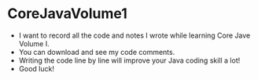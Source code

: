 # CoreJavaVolume1

- I want to record all the code and notes I wrote while learning Core Jave Volume I.
- You can download and see my code comments. 
- Writing the code line by line will improve your Java coding skill a lot!
- Good luck!